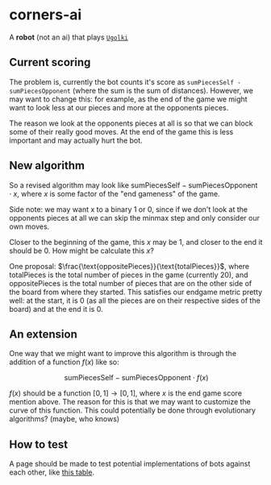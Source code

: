 # corners-ai

A **robot** (not an ai) that plays [`Ugolki`](https://en.wikipedia.org/wiki/Ugolki)

## Current scoring

The problem is, currently the bot counts it's score as `sumPiecesSelf - sumPiecesOpponent` (where the sum is the sum of distances). However, we may want to change this: for example, as the end of the game we might want to look less at our pieces and more at the opponents pieces.

The reason we look at the opponents pieces at all is so that we can block some of their really good moves. At the end of the game this is less important and may actually hurt the bot.

## New algorithm

So a revised algorithm may look like $\text{sumPiecesSelf} - \text{sumPiecesOpponent}\cdot x$, where $x$ is some factor of the "end gameness" of the game.

Side note: we may want x to a binary 1 or 0, since if we don't look at the opponents pieces at all we can skip the minmax step and only consider our own moves.

Closer to the beginning of the game, this $x$ may be $1$, and closer to the end it should be $0$. How might be calculate this $x$?

One proposal: $\frac{\text{oppositePieces}}{\text{totalPieces}}$, where $\text{totalPieces}$ is the total number of pieces in the game (currently $20$), and $\text{oppositePieces}$ is the total number of pieces that are on the other side of the board from where they started. This satisfies our endgame metric pretty well: at the start, it is $0$ (as all the pieces are on their respective sides of the board) and at the end it is $0$.

## An extension

One way that we might want to improve this algorithm is through the addition of a function $f(x)$ like so:

$$
\text{sumPiecesSelf} - \text{sumPiecesOpponent}\cdot f(x)
$$

$f(x)$ should be a function $[0,1] \to [0,1]$, where $x$ is the end game score mention above. The reason for this is that we may want to customize the curve of this function. This could potentially be done through evolutionary algorithms? (maybe, who knows)

## How to test

A page should be made to test potential implementations of bots against each other, like [this table](https://youtu.be/DpXy041BIlA).
